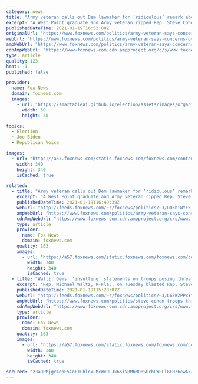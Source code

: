 ```yaml
---
category: news
title: "Army veteran calls out Dem lawmaker for ‘ridiculous’ remark about troops posing threat to Biden"
excerpt: "A West Point graduate and Army veteran ripped Rep. Steve Cohen, D-Tenn., for floating the conspiracy theory that National Guard troops deployed to Washington, D.C., for the inauguration pose a threat to President-elect Joe Biden."
publishedDateTime: 2021-01-19T16:53:00Z
originalUrl: "https://www.foxnews.com/politics/army-veteran-says-concerns-over-national-guard-members-being-a-threat-to-biden-are-ridiculous"
webUrl: "https://www.foxnews.com/politics/army-veteran-says-concerns-over-national-guard-members-being-a-threat-to-biden-are-ridiculous"
ampWebUrl: "https://www.foxnews.com/politics/army-veteran-says-concerns-over-national-guard-members-being-a-threat-to-biden-are-ridiculous.amp"
cdnAmpWebUrl: "https://www-foxnews-com.cdn.ampproject.org/c/s/www.foxnews.com/politics/army-veteran-says-concerns-over-national-guard-members-being-a-threat-to-biden-are-ridiculous.amp"
type: article
quality: 123
heat: -1
published: false

provider:
  name: Fox News
  domain: foxnews.com
  images:
    - url: "https://smartableai.github.io/election/assets/images/organizations/foxnews.com-50x50.jpg"
      width: 50
      height: 50

topics:
  - Election
  - Joe Biden
  - Republican Voice

images:
  - url: "https://a57.foxnews.com/static.foxnews.com/foxnews.com/content/uploads/2020/10/340/340/image-5.png?ve=1&tl=1"
    width: 340
    height: 340
    isCached: true

related:
  - title: "Army veteran calls out Dem lawmaker for ‘ridiculous’ remark about troops posing threat to Biden"
    excerpt: "A West Point graduate and Army veteran ripped Rep. Steve Cohen, D-Tenn., for floating the conspiracy theory that National Guard troops deployed to Washington, D.C., for the inauguration pose a threat to President-elect Joe Biden."
    publishedDateTime: 2021-01-19T16:40:39Z
    webUrl: "http://feeds.foxnews.com/~r/foxnews/politics/~3/DO3biNYF574/army-veteran-says-concerns-over-national-guard-members-being-a-threat-to-biden-are-ridiculous"
    ampWebUrl: "https://www.foxnews.com/politics/army-veteran-says-concerns-over-national-guard-members-being-a-threat-to-biden-are-ridiculous.amp"
    cdnAmpWebUrl: "https://www-foxnews-com.cdn.ampproject.org/c/s/www.foxnews.com/politics/army-veteran-says-concerns-over-national-guard-members-being-a-threat-to-biden-are-ridiculous.amp"
    type: article
    provider:
      name: Fox News
      domain: foxnews.com
    quality: 163
    images:
      - url: "https://a57.foxnews.com/static.foxnews.com/foxnews.com/content/uploads/2020/10/340/340/image-5.png?ve=1&tl=1"
        width: 340
        height: 340
        isCached: true
  - title: "Waltz: Dems' 'insulting' statements on troops posing threat to Biden is 'definition of racism'"
    excerpt: "Rep. Michael Waltz, R-Fla., on Tuesday blasted Rep. Steve Cohen for his “disgusting” and “insulting” comments the day before where the Democratic lawmaker ominously suggested that President Trump supporters within the National Guard charged with helping protect Joe Biden \"might want to do something\""
    publishedDateTime: 2021-01-19T15:28:07Z
    webUrl: "http://feeds.foxnews.com/~r/foxnews/politics/~3/L65WZPPxYfM/steve-cohen-troops-threat-biden-definition-racism"
    ampWebUrl: "https://www.foxnews.com/politics/steve-cohen-troops-threat-biden-definition-racism.amp"
    cdnAmpWebUrl: "https://www-foxnews-com.cdn.ampproject.org/c/s/www.foxnews.com/politics/steve-cohen-troops-threat-biden-definition-racism.amp"
    type: article
    provider:
      name: Fox News
      domain: foxnews.com
    quality: 163
    images:
      - url: "https://a57.foxnews.com/static.foxnews.com/foxnews.com/content/uploads/2020/10/340/340/Talia-Kaplan.jpg?ve=1&tl=1"
        width: 340
        height: 340
        isCached: true

secured: "z3aQPMjgr4qoE5CoF1ChloxLMcWxOLJk6SiVBMhMO8SUrhLWFLl8EHZ6ewAkZ71Tbw2iI3QNIqFZJPW+40PpQk7XAkuPTnds9ozTkv6DjZa90w5ul44pxtQ64RnyI8i/os5nDn0ObdgHh6po8vf7Xak95+IZCuOuTOeS6wqCC8pBDtd2/ma2WKVfQx7ovBoi4vWZEdteGfDtD+XKdGAilnqEwAZO05t8+pOh8EyRVo614RB2sv/VdkSQWcTIhRCdnvlqQftvCGrW/ddzMuP6zo9B1WBBiJaOMWRlBu+qOOd+uKOLHWlhHTrYsWrc/Ef05OicQPXbIjL4nPudt9fwKIw77QoW9o3b7J+BY6OEH6Q=;m195BaPBf8dlak8qQ1O2MQ=="
---
```


